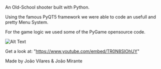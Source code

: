 An Old-School shooter built with Python.

Using the famous PyQT5 framework we were able to code an usefull and pretty Menu System.

For the game logic we used some of the PyGame opensource code.

![Alt Text](https://raw.githubusercontent.com/joaopedrovilares/Python-2d-Game/master/spaceship.gif)

Get a look at: "https://www.youtube.com/embed/TR0N8SIOhUY"


Made by João Vilares & João Mirante
